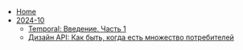 - [Home](/)
- [2024-10](/docs/2024-10/readme.md)
  - [Temporal: Введение. Часть 1](/docs/2024-11/01-temporal-intro-part-1.md)
  - [Дизайн API: Как быть, когда есть множество потребителей](/docs/2024-11/02-api-design-for-multiple-consumers.md)
